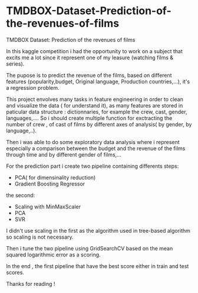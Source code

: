 # TMDBOX-Dataset-Prediction-of-the-revenues-of-films
TMDBOX Dataset: Prediction of the revenues of films

In this kaggle competition i had the opportunity to work on a subject that excits me a lot since it represent one of my leasure (watching films & series).

The pupose is to predict the revenue of the films, based on different features (popularity,budget, Original language, Production countries,...), it's a regression problem.

This project  envolves many tasks in feature engineering in order to clean  and visualize the data ( for understand it), as many features are stored in paticular data structure : dictionnaries,  for example the crew, cast, gender, languages,....
So i should create multiple function for exctracting the number of crew , of cast  of films by different axes of analysis( by gender, by language,..).

Then i was able to do some exploratory data analysis where i represent especially a comparison between the budget and the revenue of the films through time and by different gender of films,...

For the prediction part i create  two pipeline containing differents steps:
  - PCA( for dimensinality reduction)
  - Gradient Boosting Regressor
  
  the second:
  - Scaling with MinMaxScaler
  - PCA
  - SVR
  
  I didn't use scaling in the first as the algorithm used in tree-based algorithm so scaling is not necessary.
  
  Then i tune the two pipeline using GridSearchCV based on the mean squared logarithmic error as a scoring.
  
  In the end , the first pipeline that have the best score either in train and test scores.
  
  Thanks for reading !
  
